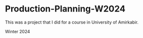 # Production-Planning-W2024
 
This was a project that I did for a course in University of Amirkabir.

Winter 2024
